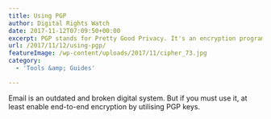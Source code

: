 ```yaml
---
title: Using PGP
author: Digital Rights Watch
date: 2017-11-12T07:09:50+00:00
excerpt: PGP stands for Pretty Good Privacy. It's an encryption program that's mainly used for email encryption, but it can be used for encrypting any sort of data.
url: /2017/11/12/using-pgp/
featureImage: /wp-content/uploads/2017/11/cipher_73.jpg
category:
  - 'Tools &amp; Guides'

---
```

Email is an outdated and broken digital system. But if you must use it, at least enable end-to-end encryption by utilising PGP keys.
